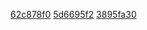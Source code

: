 [62c878f0](../pieces/identifiant/62c878f0)
[5d6695f2](../pieces/identifiant/5d6695f2)
[3895fa30](../pieces/identifiant/3895fa30)
